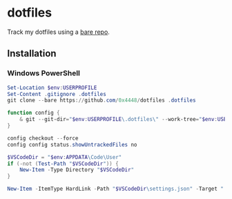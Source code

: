 # dotfiles

Track my dotfiles using a [bare repo](https://www.atlassian.com/git/tutorials/dotfiles).


## Installation

### Windows PowerShell
```powershell
Set-Location $env:USERPROFILE
Set-Content .gitignore .dotfiles
git clone --bare https://github.com/0x4448/dotfiles .dotfiles

function config {
    & git --git-dir="$env:USERPROFILE\.dotfiles\" --work-tree="$env:USERPROFILE" @args
}

config checkout --force
config config status.showUntrackedFiles no

$VSCodeDir = "$env:APPDATA\Code\User"
if (-not (Test-Path "$VSCodeDir")) {
    New-Item -Type Directory "$VSCodeDir"
}

New-Item -ItemType HardLink -Path "$VSCodeDir\settings.json" -Target ".config\Code\User\settings.json"
```
